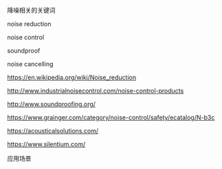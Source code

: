 降噪相关的关键词

noise reduction

noise control

soundproof

noise cancelling


https://en.wikipedia.org/wiki/Noise_reduction

http://www.industrialnoisecontrol.com/noise-control-products

http://www.soundproofing.org/

https://www.grainger.com/category/noise-control/safety/ecatalog/N-b3c

https://acousticalsolutions.com/

https://www.silentium.com/

应用场景

